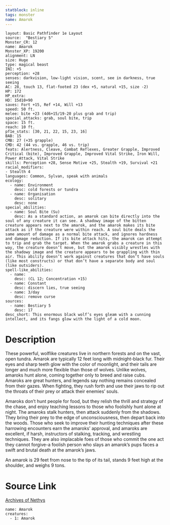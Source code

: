 ```yaml
---
statblock: inline
tags: monster
name: Amarok
---
```

```statblock
layout: Basic Pathfinder 1e Layout
source:  "Bestiary 5"
Monster_CR: 12
name: Amarok
Monster_XP: 19200
alignment: LN
size: Huge
type: magical beast
INI: +5
perception: +28
senses: darkvision, low-light vision, scent, see in darkness, true seeing
AC: 28, touch 13, flat-footed 23 (dex +5, natural +15, size -2)
HP: 172
HP_extra: 
HD: 15d10+90
saves: Fort +15, Ref +14, Will +13
speed: 50 ft.
melee: bite +23 (4d6+15/19-20 plus grab and trip)
special_attacks: grab, soul bite, trip
space: 15 ft.
reach: 10 ft.
pf1e_stats: [30, 21, 22, 15, 23, 16]
BAB: 15
CMB: 27 (+35 grapple)
CMD: 42 (44 vs. grapple, 46 vs. trip)
feats: Alertness, Cleave, Combat Reflexes, Greater Grapple, Improved Critical (bite), Improved Grapple, Improved Vital Strike, Iron Will, Power Attack, Vital Strike
skills: Perception +28, Sense Motive +25, Stealth +19, Survival +21
racial_modifiers:
- Stealth 4
languages: Common, Sylvan, speak with animals
ecology:
  - name: Environment
    desc: cold forests or tundra
  - name: Organisation
    desc: solitary
    desc: none
special_abilities:
  - name: Soul Bite (Su)
    desc: As a standard action, an amarok can bite directly into the soul of any creature it can see. A shadowy image of the bitten creature appears next to the amarok, and the amarok makes its bite attack as if the creature were within reach. A soul bite deals the same amount of damage as a normal bite attack, and ignores hardness and damage reduction. If its bite attack hits, the amarok can attempt to trip and grab the target. When the amarok grabs a creature in this way, the creature doesn’t move, but the amarok visibly wrestles with the shadowy image and the creature appears to be grappling with thin air. This ability doesn’t work against creatures that don’t have souls (like most constructs) or that don’t have a separate body and soul (like outsiders).
spell-like_abilities:
  - name:
    desc: (CL 12; Concentration +15)
  - name: Constant
    desc: discern lies, true seeing
  - name: 3/day
    desc: remove curse
sources:
  - name: Bestiary 5
    desc: 17
desc_short: This enormous black wolf’s eyes gleam with a cunning intellect, and its fangs glow with the light of a cold moon.
```
# Description
These powerful, wolflike creatures live in northern forests and on the vast, open tundra. Amarok are typically 12 feet long with midnight-black fur. Their eyes and sharp teeth glow with the color of moonlight, and their tails are longer and much more flexible than those of wolves. Unlike wolves, amaroks hunt alone, coming together only to breed and raise cubs. Amaroks are great hunters, and legends say nothing remains concealed from their gazes. When fighting, they rush forth and use their jaws to rip out the throats of their prey or attack their enemies’ souls.

Amaroks don’t hunt people for food, but they relish the thrill and strategy of the chase, and enjoy teaching lessons to those who foolishly hunt alone at night. The amaroks stalk hunters, then attack suddenly from the shadows. They bring their prey to the edge of unconsciousness, then depart back into the woods. Those who seek to improve their hunting techniques after these harrowing encounters earn the amaroks’ approval, and amaroks are excellent, if harsh, instructors of stalking, tracking, and wrestling techniques. They are also implacable foes of those who commit the one act they cannot forgive-a foolish person who slays an amarok’s pups faces a swift and brutal death at the amarok’s jaws.

An amarok is 29 feet from nose to the tip of its tail, stands 9 feet high at the shoulder, and weighs 9 tons.
# Source Link
[Archives of Nethys](https://aonprd.com/MonsterDisplay.aspx?ItemName=Amarok)
```encounter-table
name: Amarok
creatures:
  - 1: Amarok
```
